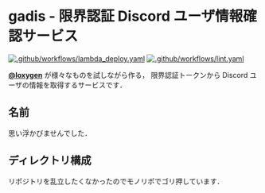 # gadis - 限界認証 Discord ユーザ情報確認サービス

[![.github/workflows/lambda_deploy.yaml](https://github.com/approvers/gadis/actions/workflows/lambda_deploy.yaml/badge.svg)](https://github.com/approvers/gadis/actions/workflows/lambda_deploy.yaml)
[![.github/workflows/lint.yaml](https://github.com/approvers/gadis/actions/workflows/lint.yaml/badge.svg)](https://github.com/approvers/gadis/actions/workflows/lint.yaml)

[**@loxygen**](https://github.com/loxygenK) が様々なものを試しながら作る，
限界認証トークンから Discord ユーザの情報を取得するサービスです．

## 名前
思い浮かびませんでした．

## ディレクトリ構成
リポジトリを乱立したくなかったのでモノリポでゴリ押しています．
